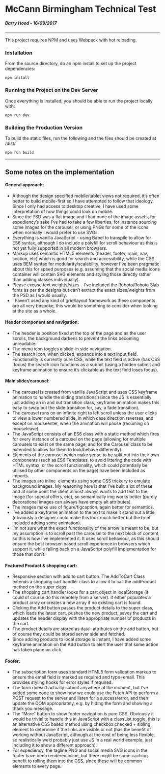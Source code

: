 # McCann Birmingham Technical Test
##### Barry Hood - 16/09/2017
---

This project requires NPM and uses Webpack with hot reloading.

### Installation

From the source directory, do an npm install to set up the project dependencies:

```
npm install
```

### Running the Project on the Dev Server 

Once everything is installed, you should be able to run the project locally with:

```
npm run dev
```

### Building the Production Version

To build the static files, run the following and the files should be created at /dist/

```
npm run build
```

---

## Some notes on the implementation

#### General approach:

* Although the design specified mobile/tablet views not required, it’s often better to build mobile-first so I have attempted to follow that ideology. Since I only had access to desktop creative, I have used some interpretation of how things could look on mobile.
* Since the PSD was a flat image and I had none of the image assets, for expediency’s sake I’ve had to take a few liberties, for instance sourcing some images for the carousel, or using PNGs for some of the icons when normally I would prefer to use SVGs.
* Everything is vanilla JavaScript - using Babel to transpile to allow for ES6 syntax, although I do include a polyfill for scroll behaviour as this is not yet fully supported in all modern browsers.
* Markup uses semantic HTML5 elements (header, footer, main, nav, section, etc) which is good for search and accessibility, while the CSS uses BEM syntax for modularity/scalability, however I’ve been pragmatic about this for speed purposes (e.g. assuming that the social media icons container will contain SVG elements and styling those directly rather than adding classes individually).
* Please excuse text weights/sizes - I’ve included the Roboto/Roboto Slab fonts as per the designs but can’t extract the exact sizes/weights from the PSD as I would usually.
* I haven’t used any kind of grid/layout framework as these components are all very bespoke, this would be something to consider when looking at the site as a whole.

#### Header component and navigation:

* The header is position fixed at the top of the page and as the user scrolls, the background darkens to prevent the links becoming unreadable. 
* The menu icon toggles a slide-in side navigation.
* The search icon, when clicked, expands into a text input field. Functionality is currently pure CSS, while the text field is active (has CSS :focus) the search icon functions as a submit (using a hidden submit and keyframe animation to ensure it’s clickable as the text field loses focus).

#### Main slider/carousel:

* The carousel is created from vanilla JavaScript and uses CSS keyframe animation to handle the sliding transitions (since the JS is essentially just adding an in and out transition class, keyframe animation makes this easy to swap out the slide transition for, say, a fade transition).
* The carousel runs on an infinite right to left scroll unless the user clicks to view a lower numbered slide, in which case direction reverses, and except on mouseenter, when the animation will pause (resuming on mouseleave).
* The JavaScript consists of an ES6 class with a static method which fires for every instance of a carousel on the page (allowing for multiple carousels to exist on the same page, and for the Carousel class to be extended to allow for them to look/behave differently). 
* Elements of the carousel which make sense to be split out into their own components (such as ES6 Templates, to avoid littering the code with HTML syntax, or the scroll functionality, which could potentially be utilised by other components on the page) have been included as imports.
* The images are inline <img> elements using some CSS trickery to emulate background images. My reasoning here is that I’ve built a lot of these and at some point the client almost always wants to add text to the image (for special offers, etc), so semantically img works better (purely decorational images can always have empty alt attributes).
* The images make use of figure/figcaption, again better for semantics.
* I’ve added a keyframe animation to the text to make it stand out a little (obviously a designer could make this look much better but the brief included adding some animation).
* I’m not sure what the exact functionality of the arrow is meant to be, but my assumption is to scroll past the carousel to the next block of content, so this is how I’ve implemented it. It uses scroll behaviour, as this should ensure the best browser-based scroll experience in browsers which support it, while falling back on a JavaScript polyfill implementation for those that don’t.

#### Featured Product & shopping cart:

* Responsive section with add to cart button. The AddToCart Class extends a shopping cart handler class to allow it to call the addProduct method on the super class.
* The shopping cart handler looks for a cart object in localStorage (it could of course do this remotely from a server). It either populates a product array or creates a new array if no existing cart is found.
* Clicking the Add button passes the product details to the super class, which loads the latest cart, pushes the new product, saves the cart and updates the header display with the appropriate number of products in the cart.
* The product details are stored as data- attributes on the add button, but of course they could be stored server side and fetched.
* Since adding products to local storage is instant, I have added some keyframe animation on the Add button to alert the user that some action has taken place on click.

#### Footer:

* The subscription form uses standard HTML5 form validation markup to ensure the email field is marked as required and type=email. This provides styling hooks for error styles if required.
* The form doesn’t actually submit anywhere at the moment, but I’ve added some code to show how we could use the Fetch API to perform a POST request to the server and listen for a success/error, and then update the DOM appropriately, e.g. by hiding the form and showing a thank you message.
* The “More” button to show footer navigation is pure CSS. Obviously it would be trivial to handle this in JavaScript with a classList.toggle, this is an alternative CSS based method using checkbox:checked + sibling element to determine if the links are visible or not (has the benefit of working without JavaScript, although at the cost of being less flexible, so realistically we’d probably just use JS in a real world example, just including it to show a different approach).
* For expediency, the tagline PNG and social media SVG icons in the footer have been rendered inline, but there might be some caching benefit to rolling them into the CSS, since these will be common elements to every page.
